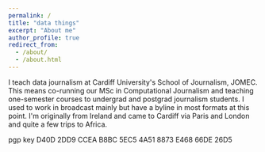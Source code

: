 ```yaml
---
permalink: /
title: "data things"
excerpt: "About me"
author_profile: true
redirect_from: 
  - /about/
  - /about.html
---
```


I teach data journalism at Cardiff University's School of Journalism, JOMEC. This means co-running our MSc in Computational Journalism and teaching one-semester courses to undergrad and postgrad journalism students. I used to work in broadcast mainly but have a byline in most formats at this point. I'm originally from Ireland and came to Cardiff via Paris and London and quite a few trips to Africa.

pgp key D40D 2DD9 CCEA B8BC 5EC5 4A51 8873 E468 66DE 26D5







